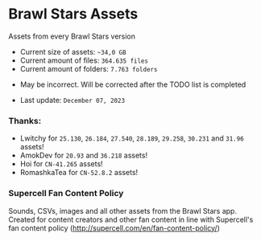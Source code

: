# Brawl Stars Assets
Assets from every Brawl Stars version

* Current size of assets: `~34,0 GB`
* Current amount of files: `364.635 files` 
* Current amount of folders: `7.763 folders` 
- May be incorrect. Will be corrected after the TODO list is completed
<!--
holy shit why so many
-->
* Last update: `December 07, 2023`

### Thanks:
* Lwitchy for `25.130`, `26.184`, `27.540`, `28.189`, `29.258`, `30.231` and `31.96` assets!
* AmokDev for `20.93` and `36.218` assets!
* Hoi for `CN-41.265` assets!
* RomashkaTea for `CN-52.8.2` assets!

### Supercell Fan Content Policy
Sounds, CSVs, images and all other assets from the Brawl Stars app. Created for content creators and other fan content in line with Supercell's fan content policy (http://supercell.com/en/fan-content-policy/)